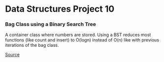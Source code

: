 # Data Structures Project 10

### Bag Class using a Binary Search Tree

A container class where numbers are stored. 
Using a BST reduces most functions (like count and insert) to O(logn) instead of O(n) like with previous iterations of the bag class.

[Source](https://www.cs.colorado.edu/~main/projects/chap10a.html "Click me for more information!")